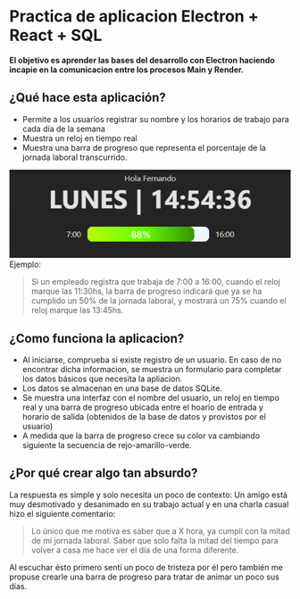 # Practica de aplicacion Electron + React + SQL
**El objetivo es aprender las bases del desarrollo con Electron haciendo incapie en la comunicacion entre los procesos Main y Render.**

## ¿Qué hace esta aplicación?
- Permite a los usuarios registrar su nombre y los horarios de trabajo para cada día de la semana
- Muestra un reloj en tiempo real
- Muestra una barra de progreso que representa el porcentaje de la jornada laboral transcurrido.

![Captura de pantalla](/public/00.png)
Ejemplo:
> Si un empleado registra que trabaja de 7:00 a 16:00, cuando el reloj marque las 11:30hs, la barra de progreso indicará que ya se ha cumplido un 50% de la jornada laboral, y mostrará un 75% cuando el reloj marque las 13:45hs.

## ¿Como funciona la aplicacion?
- Al iniciarse, comprueba si existe registro de un usuario. En caso de no encontrar dicha informacion, se muestra un formulario para completar los datos básicos que necesita la apliacion.
- Los datos se almacenan en una base de datos SQLite.
- Se muestra una interfaz con el nombre del usuario, un reloj en tiempo real y una barra de progreso ubicada entre el hoario de entrada y horario de salida (obtenidos de la base de datos y provistos por el usuario)
- A medida que la barra de progreso crece su color va cambiando siguiente la secuencia de rejo-amarillo-verde.

## ¿Por qué crear algo tan absurdo?
La respuesta es simple y solo necesita un poco de contexto:
Un amigo está muy desmotivado y desanimado en su trabajo actual y en una charla casual hizo el siguiente comentario:

>Lo único que me motiva es saber que a X hora, ya cumplí con la mitad de mi jornada laboral. Saber que solo falta la mitad del tiempo para volver a casa me hace ver el día de una forma diferente.

Al escuchar ésto primero sentí un poco de tristeza por él pero también me propuse crearle una barra de progreso para tratar de animar un poco sus días.
